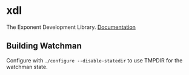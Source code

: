 # xdl
The Exponent Development Library.
[Documentation](https://docs.getexponent.com/versions/devdocs/index.html)

## Building Watchman
Configure with `./configure --disable-statedir` to use TMPDIR for the watchman state.
